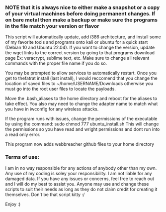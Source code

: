 ### NOTE that it is always nice to either make a snapshot or a copy of your virtual machines before doing permanent changes. If on bare metal then make a backup or make sure the programs in the file match your version or flavor 

This script will automatically update, add i386 architecture, and install some of my favorite tools and programs onto kali or ubuntu for a quick start (Debian 10 and Ubuntu 22.04). If you want to change the version, update the wget links to the correct version by going to that programs download page Ex: veracrypt, sublime text, etc. Make sure to change all relevant commands with the proper file name if you do so.

You may be prompted to allow services to automatically restart. Once you get to thefatrat install (last install), I would reccomend that you change the location of saved files to ~/home/USERNAME/Downloads otherwise you must go into the root user files to locate the payloads.

Move the .bash_aliases to the home directory and reboot for the aliases to take effect. You also may need to change the adapter name to match what you have in iwconfig for any wireless attacks. 

If the program runs with issues, change the permissions of the executable by using the command: 
sudo chmod 777 ubuntu_install.sh
This will change the permissions so you have read and wright permissions and dont run into a read only error.

This program now adds webbreacher github files to your home directory

### Terms of use:
I am in no way responsible for any actions of anybody other than my own. Any use of my coding is soley your responsibility. I am not liable for any damaged data. If you have any issues or concerns, feel free to reach out and I will do my best to assist you. Anyone may use and change these scripts to suit their needs as long as they do not claim credit for creating it themselves. Don't be that script kitty :/ 


Enjoy :)

